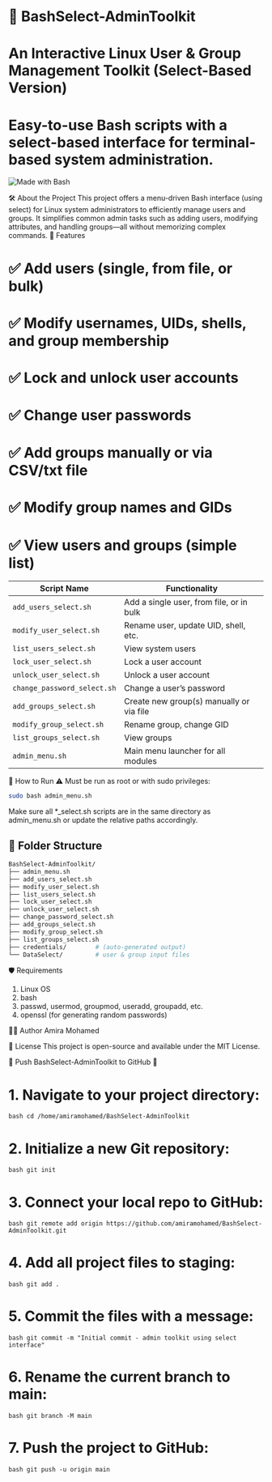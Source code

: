 # 🧩 BashSelect-AdminToolkit
# An Interactive Linux User & Group Management Toolkit (Select-Based Version)
# Easy-to-use Bash scripts with a select-based interface for terminal-based system administration.

![Made with Bash](https://img.shields.io/badge/Made%20with-Bash-blue?logo=gnubash)

🛠️ About the Project
This project offers a menu-driven Bash interface (using select) for Linux system administrators to efficiently manage users and groups. It simplifies common admin tasks such as adding users, modifying attributes, and handling groups—all without memorizing complex commands.
📌 Features
# ✅ Add users (single, from file, or bulk)
# ✅ Modify usernames, UIDs, shells, and group membership
# ✅ Lock and unlock user accounts
# ✅ Change user passwords
# ✅ Add groups manually or via CSV/txt file
# ✅ Modify group names and GIDs
# ✅ View users and groups (simple list)


| Script Name                 | Functionality                            |
| --------------------------- | ---------------------------------------- |
| `add_users_select.sh`       | Add a single user, from file, or in bulk |
| `modify_user_select.sh`     | Rename user, update UID, shell, etc.     |
| `list_users_select.sh`      | View system users                        |
| `lock_user_select.sh`       | Lock a user account                      |
| `unlock_user_select.sh`     | Unlock a user account                    |
| `change_password_select.sh` | Change a user’s password                 |
| `add_groups_select.sh`      | Create new group(s) manually or via file |
| `modify_group_select.sh`    | Rename group, change GID                 |
| `list_groups_select.sh`     | View groups                              |
| `admin_menu.sh`             | Main menu launcher for all modules       |

🚀 How to Run
⚠️ Must be run as root or with sudo privileges:
```bash
sudo bash admin_menu.sh
```
Make sure all *_select.sh scripts are in the same directory as admin_menu.sh or update the relative paths accordingly.



## 📂 Folder Structure
```bash
BashSelect-AdminToolkit/
├── admin_menu.sh
├── add_users_select.sh
├── modify_user_select.sh
├── list_users_select.sh
├── lock_user_select.sh
├── unlock_user_select.sh
├── change_password_select.sh
├── add_groups_select.sh
├── modify_group_select.sh
├── list_groups_select.sh
├── credentials/        # (auto-generated output)
└── DataSelect/         # user & group input files

```
🛡️ Requirements
1) Linux OS
2) bash
3) passwd, usermod, groupmod, useradd, groupadd, etc.
4) openssl (for generating random passwords)

👩‍💻 Author
Amira Mohamed

🔗 License
This project is open-source and available under the MIT License.



🚀 Push BashSelect-AdminToolkit to GitHub 🚀
# 1. Navigate to your project directory:
 ```bash cd /home/amiramohamed/BashSelect-AdminToolkit ```

# 2. Initialize a new Git repository:
```bash git init ```

# 3. Connect your local repo to GitHub:
```bash git remote add origin https://github.com/amiramohamed/BashSelect-AdminToolkit.git```

# 4. Add all project files to staging:
```bash git add . ```

# 5. Commit the files with a message:
```bash git commit -m "Initial commit - admin toolkit using select interface" ```

# 6. Rename the current branch to main:
```bash git branch -M main ```

# 7. Push the project to GitHub:
```bash git push -u origin main ```


